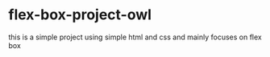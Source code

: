 # flex-box-project-owl
this is a simple project using simple html and css and mainly focuses on flex box 
